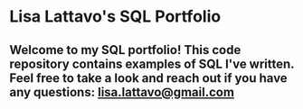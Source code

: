# Lisa Lattavo's SQL Portfolio

## Welcome to my SQL portfolio! This code repository contains examples of SQL I've written. Feel free to take a look and reach out if you have any questions: lisa.lattavo@gmail.com
